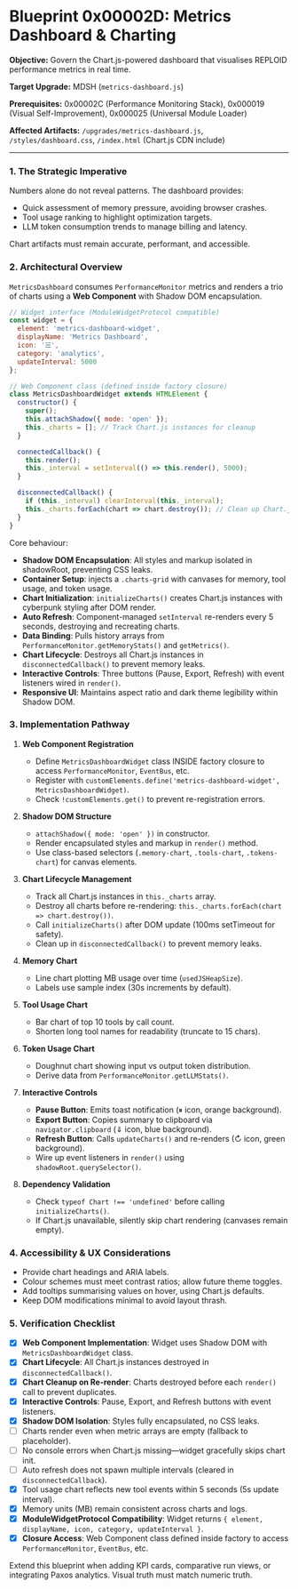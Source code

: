 # Blueprint 0x00002D: Metrics Dashboard & Charting

**Objective:** Govern the Chart.js-powered dashboard that visualises REPLOID performance metrics in real time.

**Target Upgrade:** MDSH (`metrics-dashboard.js`)

**Prerequisites:** 0x00002C (Performance Monitoring Stack), 0x000019 (Visual Self-Improvement), 0x000025 (Universal Module Loader)

**Affected Artifacts:** `/upgrades/metrics-dashboard.js`, `/styles/dashboard.css`, `/index.html` (Chart.js CDN include)

---

### 1. The Strategic Imperative
Numbers alone do not reveal patterns. The dashboard provides:
- Quick assessment of memory pressure, avoiding browser crashes.
- Tool usage ranking to highlight optimization targets.
- LLM token consumption trends to manage billing and latency.

Chart artifacts must remain accurate, performant, and accessible.

### 2. Architectural Overview
`MetricsDashboard` consumes `PerformanceMonitor` metrics and renders a trio of charts using a **Web Component** with Shadow DOM encapsulation.

```javascript
// Widget interface (ModuleWidgetProtocol compatible)
const widget = {
  element: 'metrics-dashboard-widget',
  displayName: 'Metrics Dashboard',
  icon: '☱',
  category: 'analytics',
  updateInterval: 5000
};

// Web Component class (defined inside factory closure)
class MetricsDashboardWidget extends HTMLElement {
  constructor() {
    super();
    this.attachShadow({ mode: 'open' });
    this._charts = []; // Track Chart.js instances for cleanup
  }

  connectedCallback() {
    this.render();
    this._interval = setInterval(() => this.render(), 5000);
  }

  disconnectedCallback() {
    if (this._interval) clearInterval(this._interval);
    this._charts.forEach(chart => chart.destroy()); // Clean up Chart.js
  }
}
```

Core behaviour:
- **Shadow DOM Encapsulation**: All styles and markup isolated in shadowRoot, preventing CSS leaks.
- **Container Setup**: injects a `.charts-grid` with canvases for memory, tool usage, and token usage.
- **Chart Initialization**: `initializeCharts()` creates Chart.js instances with cyberpunk styling after DOM render.
- **Auto Refresh**: Component-managed `setInterval` re-renders every 5 seconds, destroying and recreating charts.
- **Data Binding**: Pulls history arrays from `PerformanceMonitor.getMemoryStats()` and `getMetrics()`.
- **Chart Lifecycle**: Destroys all Chart.js instances in `disconnectedCallback()` to prevent memory leaks.
- **Interactive Controls**: Three buttons (Pause, Export, Refresh) with event listeners wired in `render()`.
- **Responsive UI**: Maintains aspect ratio and dark theme legibility within Shadow DOM.

### 3. Implementation Pathway
1. **Web Component Registration**
   - Define `MetricsDashboardWidget` class INSIDE factory closure to access `PerformanceMonitor`, `EventBus`, etc.
   - Register with `customElements.define('metrics-dashboard-widget', MetricsDashboardWidget)`.
   - Check `!customElements.get()` to prevent re-registration errors.

2. **Shadow DOM Structure**
   - `attachShadow({ mode: 'open' })` in constructor.
   - Render encapsulated styles and markup in `render()` method.
   - Use class-based selectors (`.memory-chart`, `.tools-chart`, `.tokens-chart`) for canvas elements.

3. **Chart Lifecycle Management**
   - Track all Chart.js instances in `this._charts` array.
   - Destroy all charts before re-rendering: `this._charts.forEach(chart => chart.destroy())`.
   - Call `initializeCharts()` after DOM update (100ms setTimeout for safety).
   - Clean up in `disconnectedCallback()` to prevent memory leaks.

4. **Memory Chart**
   - Line chart plotting MB usage over time (`usedJSHeapSize`).
   - Labels use sample index (30s increments by default).

5. **Tool Usage Chart**
   - Bar chart of top 10 tools by call count.
   - Shorten long tool names for readability (truncate to 15 chars).

6. **Token Usage Chart**
   - Doughnut chart showing input vs output token distribution.
   - Derive data from `PerformanceMonitor.getLLMStats()`.

7. **Interactive Controls**
   - **Pause Button**: Emits toast notification (⏸ icon, orange background).
   - **Export Button**: Copies summary to clipboard via `navigator.clipboard` (⇓ icon, blue background).
   - **Refresh Button**: Calls `updateCharts()` and re-renders (↻ icon, green background).
   - Wire up event listeners in `render()` using `shadowRoot.querySelector()`.

8. **Dependency Validation**
   - Check `typeof Chart !== 'undefined'` before calling `initializeCharts()`.
   - If Chart.js unavailable, silently skip chart rendering (canvases remain empty).

### 4. Accessibility & UX Considerations
- Provide chart headings and ARIA labels.
- Colour schemes must meet contrast ratios; allow future theme toggles.
- Add tooltips summarising values on hover, using Chart.js defaults.
- Keep DOM modifications minimal to avoid layout thrash.

### 5. Verification Checklist
- [x] **Web Component Implementation**: Widget uses Shadow DOM with `MetricsDashboardWidget` class.
- [x] **Chart Lifecycle**: All Chart.js instances destroyed in `disconnectedCallback()`.
- [x] **Chart Cleanup on Re-render**: Charts destroyed before each `render()` call to prevent duplicates.
- [x] **Interactive Controls**: Pause, Export, and Refresh buttons with event listeners.
- [x] **Shadow DOM Isolation**: Styles fully encapsulated, no CSS leaks.
- [ ] Charts render even when metric arrays are empty (fallback to placeholder).
- [ ] No console errors when Chart.js missing—widget gracefully skips chart init.
- [ ] Auto refresh does not spawn multiple intervals (cleared in `disconnectedCallback`).
- [x] Tool usage chart reflects new tool events within 5 seconds (5s update interval).
- [x] Memory units (MB) remain consistent across charts and logs.
- [x] **ModuleWidgetProtocol Compatibility**: Widget returns `{ element, displayName, icon, category, updateInterval }`.
- [x] **Closure Access**: Web Component class defined inside factory to access `PerformanceMonitor`, `EventBus`, etc.

Extend this blueprint when adding KPI cards, comparative run views, or integrating Paxos analytics. Visual truth must match numeric truth.
